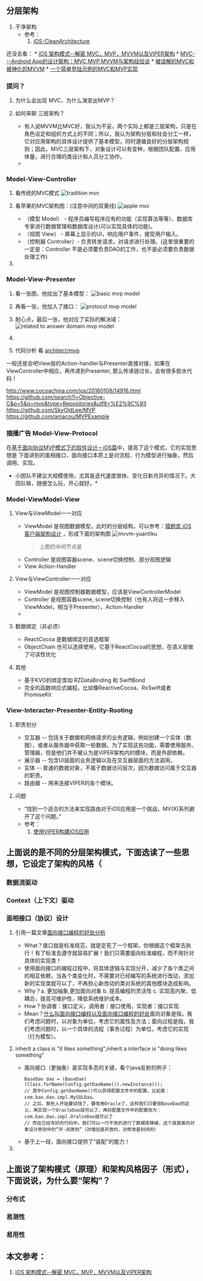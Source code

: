 ## 分层架构

1. 干净架构
	* 参考：
		1. [iOS-CleanArchitecture](https://github.com/koutalou/iOS-CleanArchitecture)


还没去看：
	* [iOS 架构模式--解密 MVC，MVP，MVVM以及VIPER架构](http://www.cocoachina.com/ios/20160108/14916.html)
	* [MVC---Android App的设计架构：MVC,MVP,MVVM与架构经验谈](http://blog.csdn.net/it1039871366/article/details/50673192)
	* [被误解的MVC和被神化的MVVM](http://kb.cnblogs.com/page/532236/)
	* [一个简单登陆示例的MVC和MVP实现](http://blog.csdn.net/cloudybird/article/details/51190596)

### 提问？

1. 为什么会出现 MVC，为什么演变出MVP？

2. 如何来聊 三层架构？
	* 有人说MVVM比MVC好，我认为不妥，两个实际上都是三层架构，只是在角色设定和组织方式上的不同；所以，我认为架构分层和社会分工一样，它对应用架构的具体设计提供了基本模型，同时遵循良好的分层架构规则；因此，MVC三层架构下，对象设计可以有变种，根据团队配置、应用体量，进行合理的类设计和人员分工协作。
	* 

### Model-View-Controller

1. 看传统的MVC模式
	![tradition mvc](https://github.com/BinaryArtists/samples.oc.java/blob/master/architect/res/tradition-mvc.png)
2. 看苹果的MVC架构图：(注意中间的双黄线)
	![apple mvc](https://github.com/BinaryArtists/samples.oc.java/blob/master/architect/res/apple-mvc.jpg)

	* （模型 Model） - 程序员编写程序应有的功能（实现算法等等）、数据库专家进行数据管理和数据库设计(可以实现具体的功能)。
	* （视图 View） - 屏幕上显示的UI，响应用户事件，接受用户输入。
	* （控制器 Controller）- 负责转发请求，对请求进行处理。(这里很重要的一定是：Controller 不是必须要负责DAO的工作，也不是必须要负责数据处理工作)
2. 

### Model-View-Presenter

1. 看一张图，他绘出了基本模型：
	![basic mvp model](https://github.com/BinaryArtists/samples.oc.java/blob/master/architect/res/mvp-1.png)

2. 再看一张，他加入了接口：
	![protocol mvp model](https://github.com/BinaryArtists/samples.oc.java/blob/master/architect/res/mvp-2.jpg)

3. 耐心点，最后一张，他对应了实际的解决域：
	![related to answer domain mvp model](https://github.com/BinaryArtists/samples.oc.java/blob/master/architect/res/mvp-3.jpg)

4. 

5. 代码分析 看 [architect/mvp](https://github.com/BinaryArtists/samples.oc.java/tree/master/architect/mvp)

一般还是会吧View层的Action-handler与Presenter直接对接，如果在ViewController中相应，再传递到Presenter, 那么传递链过长，会有很多胶水代码！

http://www.cocoachina.com/ios/20160108/14916.html
https://github.com/search?l=Objective-C&p=5&q=mvp&type=Repositories&utf8=%E2%9C%93
https://github.com/SkyOldLee/MVP
https://github.com/amacou/MVPExample


### 插播广告 Model-View-Protocol

在[基于面向协议MVP模式下的软件设计－iOS篇](http://www.cocoachina.com/ios/20151223/14768.html)中，提高了这个模式，它的实现思想是 下面讲到的面相接口，面向接口本质上是对流程、行为模型进行抽象，然后调用、实现。

* 小团队不建议大规模使用，尤其是迭代速度很快、变化日新月异的情况下。大团队嘛，随便怎么玩，开心就好。*

### Model-ViewModel-View

1. View与ViewModel一一对应
	* ViewModel 是视图数据模型，此时的分层结构，可以参考：[猿题库 iOS 客户端架构设计](http://www.jianshu.com/p/dc0aeec7dbc2) ，形成下面的架构图
	![mvvm-yuantiku](https://github.com/BinaryArtists/samples.oc.java/blob/master/architect/res/mvvm-yuantiku.png)
		> 上图的中间节点是
	* Controller 是视图容器scene、scene切换控制、部分视图逻辑
	* View Action-Handler
2. View与ViewController一一对应
	* ViewModel 是视图控制器数据模型，应该是ViewControllerModel
	* Controller 是视图容器scene, scene切换控制（也有人将这一步移入ViewModel，相当于Presenter），Action-Handler
	* 
3. 数据绑定（非必须）
	* ReactCocoa 是数据绑定的首选框架
	* ObjectChain 也可以选择使用，它基于ReactCocoa的思想，在语义层做了可读性优化

4. 其他
	* 基于KVO的绑定库如 RZDataBinding 和 SwiftBond
	* 完全的函数响应式编程，比如像ReactiveCocoa、RxSwift或者 PromiseKit

### View-Interacter-Presenter-Entity-Rooting

1. 职责划分
	* 交互器 -- 包括关于数据和网络请求的业务逻辑，例如创建一个实体（数据），或者从服务器中获取一些数据。为了实现这些功能，需要使用服务、管理器，但是他们并不被认为是VIPER架构内的模块，而是外部依赖。
	* 展示器 -- 包含UI层面的业务逻辑以及在交互器层面的方法调用。
	* 实体 -- 普通的数据对象，不属于数据访问层次，因为数据访问属于交互器的职责。
	* 路由器 -- 用来连接VIPER的各个模块。

2. 问题
	* “找到一个适合的方法来实现路由对于iOS应用是一个挑战，MV(X)系列避开了这个问题。”
	* 参考：
		1. [使用VIPER构建iOS应用](http://www.cocoachina.com/ios/20140703/9016.html)

## 上面说的是不同的分层架构模式，下面选读了一些思想，它设定了架构的风格（

### 数据流驱动


### Context（上下文）驱动


### 面相接口（协议）设计

1. 引用一篇文章[面向接口编程的好处分析](http://blog.csdn.net/qq376430645/article/details/9927225)
	* What？接口就是标准规范，就是定死了一个框架，你根据这个框架去执行！有了标准去遵守就容易扩展！我们只需要面向标准编程，而不用针对具体的实现类！
	* 使用面向接口的编程过程中，将具体逻辑与实现分开，减少了各个类之间的相互依赖，当各个类变化时，不需要对已经编写的系统进行改动，添加新的实现类就可以了，不再担心新改动的类对系统的其他模块造成影响。 
	* Why？a. 更加抽象,更加面向对象 b. 提高编程的灵活性 c. 实现高内聚、低耦合，提高可维护性，降低系统维护成本。
	* How？协调者：接口定义，调用者：接口使用，实现者：接口实现.
	* Mean？[什么叫面向接口编程以及面向接口编程的好处](http://www.cnblogs.com/xyqCreator/archive/2012/11/06/2756687.html)面向对象是指，我们考虑问题时，以对象为单位，考虑它的属性及方法；面向过程是指，我们考虑问题时，以一个具体的流程（事务过程）为单位，考虑它的实现（行为模型）。

2. inherit a class is "it likes something",inherit a interface is "doing likes something"
	* 面向接口（更抽象）是实现多态的关键，看个java反射的例子：
		```
		BaseDao dao = (BaseDao)(Class.forName(Config.getDaoName()).newInstance());
		// 其中Config.getDaoName()可以获得配置文件中的配置，比如是：com.bao.dao.impl.MySQLDao。
		// 之后，那些人开始要烧钱了，要改用Oracle了，这样我们只要按BaseDao的定义，再实现一个OracleDao就可以了，再将配置文件中的配置改为：com.bao.dao.impl.OralceDao就可以了
		// 而在已经写好的代码中，我们可以一行不改的进行了数据库移植，这个就是面向对象设计原则中的“开-闭原则”（对增加是开放的，对修改是封闭的）
		```
	* 基于上一段，面向接口提供了“装配”的能力！
	
3. 

## 上面说了架构模式（原理）和架构风格因子（形式），下面说说，为什么要“架构”？

### 分布式

### 易测性


### 易用性


## 本文参考：

1. [iOS 架构模式--解密 MVC，MVP，MVVM以及VIPER架构](http://www.cocoachina.com/ios/20160108/14916.html)
